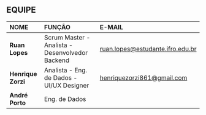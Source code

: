 ## EQUIPE

|NOME|FUNÇÃO|E-MAIL|
|:---|:---|:---|
|**Ruan Lopes**|Scrum Master - Analista - Desenvolvedor Backend|ruan.lopes@estudante.ifro.edu.br|
|**Henrique Zorzi**|Analista - Eng. de Dados - UI/UX Designer|henriquezorzi861@gmail.com|
|**André Porto**|Eng. de Dados||
